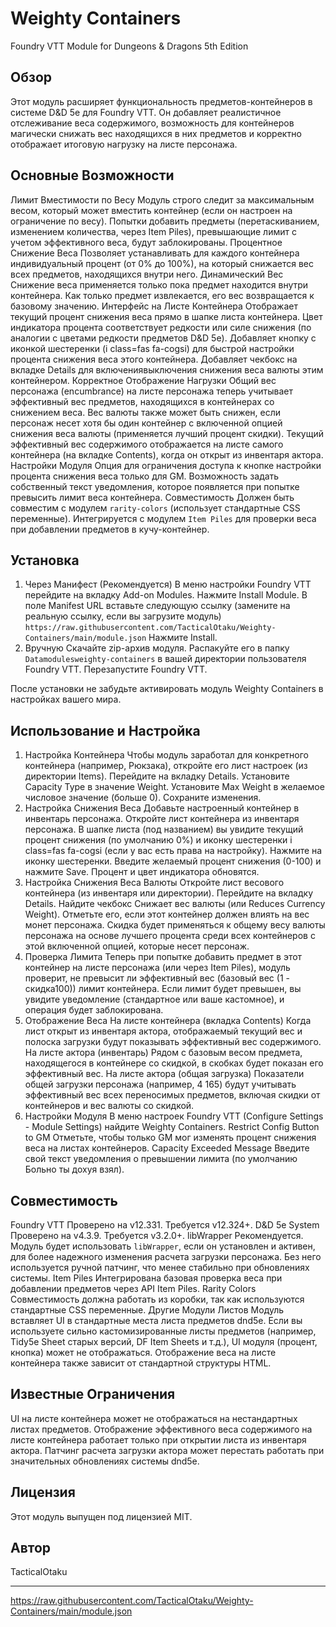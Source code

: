 # Weighty Containers

Foundry VTT Module for Dungeons & Dragons 5th Edition

## Обзор

Этот модуль расширяет функциональность предметов-контейнеров в системе D&D 5e для Foundry VTT. Он добавляет реалистичное отслеживание веса содержимого, возможность для контейнеров магически снижать вес находящихся в них предметов и корректно отображает итоговую нагрузку на листе персонажа.

## Основные Возможности

   Лимит Вместимости по Весу Модуль строго следит за максимальным весом, который может вместить контейнер (если он настроен на ограничение по весу). Попытки добавить предметы (перетаскиванием, изменением количества, через Item Piles), превышающие лимит с учетом эффективного веса, будут заблокированы.
   Процентное Снижение Веса Позволяет устанавливать для каждого контейнера индивидуальный процент (от 0% до 100%), на который снижается вес всех предметов, находящихся внутри него.
   Динамический Вес Снижение веса применяется только пока предмет находится внутри контейнера. Как только предмет извлекается, его вес возвращается к базовому значению.
   Интерфейс на Листе Контейнера
       Отображает текущий процент снижения веса прямо в шапке листа контейнера.
       Цвет индикатора процента соответствует редкости или силе снижения (по аналогии с цветами редкости предметов D&D 5e).
       Добавляет кнопку с иконкой шестеренки (i class=fas fa-cogsi) для быстрой настройки процента снижения веса этого контейнера.
       Добавляет чекбокс на вкладке Details для включениявыключения снижения веса валюты этим контейнером.
   Корректное Отображение Нагрузки
       Общий вес персонажа (encumbrance) на листе персонажа теперь учитывает эффективный вес предметов, находящихся в контейнерах со снижением веса.
       Вес валюты также может быть снижен, если персонаж несет хотя бы один контейнер с включенной опцией снижения веса валюты (применяется лучший процент скидки).
       Текущий эффективный вес содержимого отображается на листе самого контейнера (на вкладке Contents), когда он открыт из инвентаря актора.
   Настройки Модуля
       Опция для ограничения доступа к кнопке настройки процента снижения веса только для GM.
       Возможность задать собственный текст уведомления, которое появляется при попытке превысить лимит веса контейнера.
   Совместимость
       Должен быть совместим с модулем `rarity-colors` (использует стандартные CSS переменные).
       Интегрируется с модулем `Item Piles` для проверки веса при добавлении предметов в кучу-контейнер.

## Установка

1.  Через Манифест (Рекомендуется)
       В меню настройки Foundry VTT перейдите на вкладку Add-on Modules.
       Нажмите Install Module.
       В поле Manifest URL вставьте следующую ссылку (замените на реальную ссылку, если вы загрузите модуль) `https://raw.githubusercontent.com/TacticalOtaku/Weighty-Containers/main/module.json`
       Нажмите Install.
2.  Вручную
       Скачайте zip-архив модуля.
       Распакуйте его в папку `Datamodulesweighty-containers` в вашей директории пользователя Foundry VTT.
       Перезапустите Foundry VTT.

После установки не забудьте активировать модуль Weighty Containers в настройках вашего мира.

## Использование и Настройка

1.  Настройка Контейнера
       Чтобы модуль заработал для конкретного контейнера (например, Рюкзака), откройте его лист настроек (из директории Items).
       Перейдите на вкладку Details.
       Установите Capacity Type в значение Weight.
       Установите Max Weight в желаемое числовое значение (больше 0).
       Сохраните изменения.
2.  Настройка Снижения Веса
       Добавьте настроенный контейнер в инвентарь персонажа.
       Откройте лист контейнера из инвентаря персонажа.
       В шапке листа (под названием) вы увидите текущий процент снижения (по умолчанию 0%) и иконку шестеренки i class=fas fa-cogsi (если у вас есть права на настройку).
       Нажмите на иконку шестеренки.
       Введите желаемый процент снижения (0-100) и нажмите Save. Процент и цвет индикатора обновятся.
3.  Настройка Снижения Веса Валюты
       Откройте лист весового контейнера (из инвентаря или директории).
       Перейдите на вкладку Details.
       Найдите чекбокс Снижает вес валюты (или Reduces Currency Weight).
       Отметьте его, если этот контейнер должен влиять на вес монет персонажа.
       Скидка будет применяться к общему весу валюты персонажа на основе лучшего процента среди всех контейнеров с этой включенной опцией, которые несет персонаж.
4.  Проверка Лимита
       Теперь при попытке добавить предмет в этот контейнер на листе персонажа (или через Item Piles), модуль проверит, не превысит ли эффективный вес (базовый вес  (1 - скидка100)) лимит контейнера.
       Если лимит будет превышен, вы увидите уведомление (стандартное или ваше кастомное), и операция будет заблокирована.
5.  Отображение Веса
       На листе контейнера (вкладка Contents) Когда лист открыт из инвентаря актора, отображаемый текущий вес и полоска загрузки будут показывать эффективный вес содержимого.
       На листе актора (инвентарь) Рядом с базовым весом предмета, находящегося в контейнере со скидкой, в скобках будет показан его эффективный вес.
       На листе актора (общая загрузка) Показатели общей загрузки персонажа (например, 4  165) будут учитывать эффективный вес всех переносимых предметов, включая скидки от контейнеров и вес валюты со скидкой.
6.  Настройки Модуля
       В меню настроек Foundry VTT (Configure Settings - Module Settings) найдите Weighty Containers.
       Restrict Config Button to GM Отметьте, чтобы только GM мог изменять процент снижения веса на листах контейнеров.
       Capacity Exceeded Message Введите свой текст уведомления о превышении лимита (по умолчанию Больно ты дохуя взял).

## Совместимость

   Foundry VTT Проверено на v12.331. Требуется v12.324+.
   D&D 5e System Проверено на v4.3.9. Требуется v3.2.0+.
   libWrapper Рекомендуется. Модуль будет использовать `libWrapper`, если он установлен и активен, для более надежного изменения расчета загрузки персонажа. Без него используется ручной патчинг, что менее стабильно при обновлениях системы.
   Item Piles Интегрирована базовая проверка веса при добавлении предметов через API Item Piles.
   Rarity Colors Совместимость должна работать из коробки, так как используются стандартные CSS переменные.
   Другие Модули Листов Модуль вставляет UI в стандартные места листа предметов dnd5e. Если вы используете сильно кастомизированные листы предметов (например, Tidy5e Sheet старых версий, DF Item Sheets и т.д.), UI модуля (процент, кнопка) может не отображаться. Отображение веса на листе контейнера также зависит от стандартной структуры HTML.

## Известные Ограничения

   UI на листе контейнера может не отображаться на нестандартных листах предметов.
   Отображение эффективного веса содержимого на листе контейнера работает только при открытии листа из инвентаря актора.
   Патчинг расчета загрузки актора может перестать работать при значительных обновлениях системы dnd5e.

## Лицензия

Этот модуль выпущен под лицензией MIT.

## Автор

TacticalOtaku

---

https://raw.githubusercontent.com/TacticalOtaku/Weighty-Containers/main/module.json